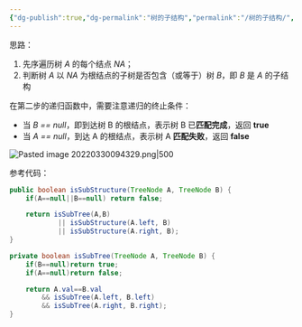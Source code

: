 ```yaml
---
{"dg-publish":true,"dg-permalink":"树的子结构","permalink":"/树的子结构/","title":"树的子结构","tags":["树","二叉树"]}
---
```



思路：
1. 先序遍历树 *A* 的每个结点 *NA*；
2. 判断树 *A* 以 *NA* 为根结点的子树是否包含（或等于）树 *B*，即 *B* 是 *A* 的子结构

在第二步的递归函数中，需要注意递归的终止条件：
- 当 *B == null*，即到达树 B 的根结点，表示树 B 已**匹配完成**，返回 **true**
- 当 *A == null*，到达 A 的根结点，表示树 A **匹配失败**，返回 **false**

![Pasted image 20220330094329.png|500](/img/user/attachments/images/Pasted%20image%2020220330094329.png)

参考代码：

```java
public boolean isSubStructure(TreeNode A, TreeNode B) {
	if(A==null||B==null) return false;

	return isSubTree(A,B)
			|| isSubStructure(A.left, B)
			|| isSubStructure(A.right, B);
}

private boolean isSubTree(TreeNode A, TreeNode B) {        
	if(B==null)return true;
	if(A==null)return false;

	return A.val==B.val
		&& isSubTree(A.left, B.left)
		&& isSubTree(A.right, B.right);
} 
```